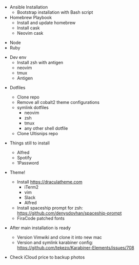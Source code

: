 * Ansible Installation
  * Bootstrap installation with Bash script
* Homebrew Playbook
  * Install and update homebrew
  * Install cask
  * Neovim cask
- Node
- Ruby
* Dev env
  * Install zsh with antigen
  * neovim
  * tmux
  * Antigen
- Dotfiles
  * Clone repo
  * Remove all cobalt2 theme configurations
  - symlink dotfiles
    * neovim
    * zsh
    - tmux
    * any other shell dotfile
  - Clone Ultisnips repo
- Things still to install
  * Alfred
  * Spotify
  - 1Password
- Theme!
  - Install https://draculatheme.com
    * iTerm2
    * vim
    - Slack
    - Alfred
  * Install spaceship prompt for zsh: https://github.com/denysdovhan/spaceship-prompt
  - FiraCode patched fonts


- After main installation is ready
  - Version Vimwiki and clone it into new mac
  - Version and symlink karabiner config: https://github.com/tekezo/Karabiner-Elements/issues/708
- Check iCloud price to backup photos
